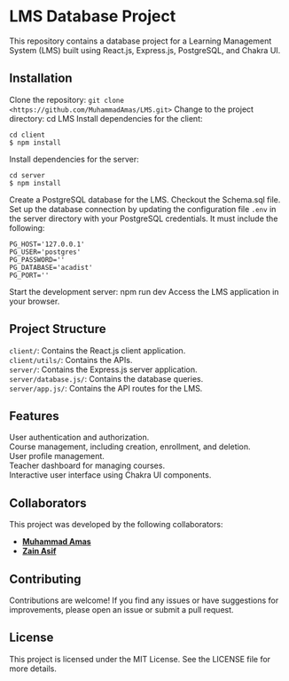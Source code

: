 # LMS Database Project

This repository contains a database project for a Learning Management System (LMS) built using React.js, Express.js, PostgreSQL, and Chakra UI.

## Installation

Clone the repository: ```git clone <https://github.com/MuhammadAmas/LMS.git>```
Change to the project directory: cd LMS
Install dependencies for the client: 
```
cd client
$ npm install
```

Install dependencies for the server: 
```
cd server
$ npm install
```
Create a PostgreSQL database for the LMS. Checkout the Schema.sql file.
Set up the database connection by updating the configuration file `.env` in the server directory with your PostgreSQL credentials. It must include the following:
```
PG_HOST='127.0.0.1'
PG_USER='postgres'
PG_PASSWORD=''
PG_DATABASE='acadist' 
PG_PORT=''
```
Start the development server: npm run dev
Access the LMS application in your browser.

## Project Structure

`client/`: Contains the React.js client application.\
`client/utils/`: Contains the APIs.\
`server/`: Contains the Express.js server application.\
`server/database.js/`: Contains the database queries.\
`server/app.js/`: Contains the API routes for the LMS.

## Features

User authentication and authorization.\
Course management, including creation, enrollment, and deletion.\
User profile management.\
Teacher dashboard for managing courses.\
Interactive user interface using Chakra UI components.

## Collaborators

This project was developed by the following collaborators:

- **[Muhammad Amas](https://github.com/MuhammadAmas)**
- **[Zain Asif](https://github.com/ZainAsif767)**

## Contributing

Contributions are welcome! If you find any issues or have suggestions for improvements, please open an issue or submit a pull request.

## License

This project is licensed under the MIT License. See the LICENSE file for more details.
